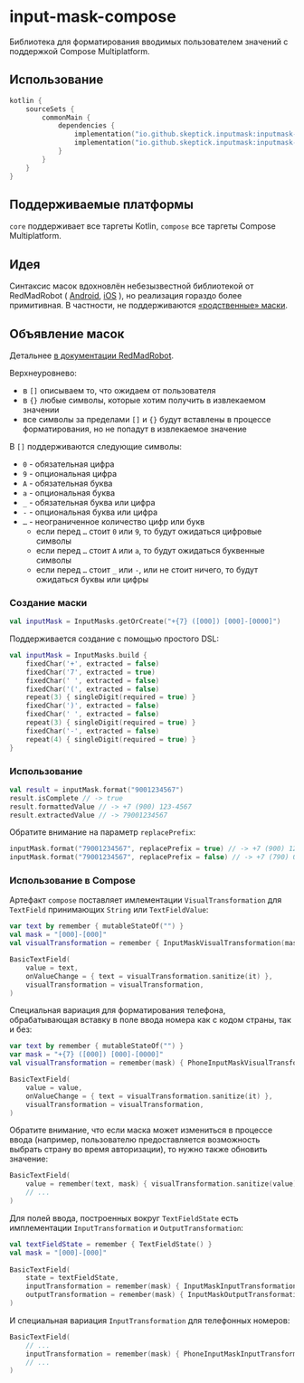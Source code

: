 # input-mask-compose

Библиотека для форматирования вводимых пользователем значений с поддержкой Compose Multiplatform.

## Использование

```kotlin
kotlin {
    sourceSets {
        commonMain {
            dependencies {
                implementation("io.github.skeptick.inputmask:inputmask-core:0.0.5")
                implementation("io.github.skeptick.inputmask:inputmask-compose:0.0.5")
            }
        }
    }
}
```

## Поддерживаемые платформы

`core` поддерживает все таргеты Kotlin, `compose` все таргеты Compose Multiplatform.

## Идея

Синтаксис масок вдохновлён небезызвестной библиотекой от RedMadRobot (
[Android](https://github.com/RedMadRobot/input-mask-android),
[iOS](https://github.com/RedMadRobot/input-mask-ios)
), но реализация гораздо более примитивная. В частности, не поддерживаются
[«родственные» маски](https://github.com/RedMadRobot/input-mask-android/wiki/2.1-Affine-Masks).

## Объявление масок

Детальнее [в документации RedMadRobot](https://github.com/RedMadRobot/input-mask-android/wiki/Mask-Syntax:-Basics).  

Верхнеуровнево:
- в `[]` описываем то, что ожидаем от пользователя
- в `{}` любые символы, которые хотим получить в извлекаемом значении
- все символы за пределами `[]` и `{}` будут вставлены в процессе форматирования, но не попадут в извлекаемое значение

В `[]` поддерживаются следующие символы:
- `0` - обязательная цифра
- `9` - опциональная цифра
- `A` - обязательная буква
- `a` - опциональная буква
- `_` - обязательная буква или цифра
- `-` - опциональная буква или цифра
- `…` - неограниченное количество цифр или букв
  - если перед `…` стоит `0` или `9`, то будут ожидаться цифровые символы
  - если перед `…` стоит `A` или `a`, то будут ожидаться буквенные символы
  - если перед `…` стоит `_` или `-`, или не стоит ничего, то будут ожидаться буквы или цифры

### Создание маски

```kotlin
val inputMask = InputMasks.getOrCreate("+{7} ([000]) [000]-[0000]")
```

Поддерживается создание с помощью простого DSL:
```kotlin
val inputMask = InputMasks.build {
    fixedChar('+', extracted = false)
    fixedChar('7', extracted = true)
    fixedChar(' ', extracted = false)
    fixedChar('(', extracted = false)
    repeat(3) { singleDigit(required = true) }
    fixedChar(')', extracted = false)
    fixedChar(' ', extracted = false)
    repeat(3) { singleDigit(required = true) }
    fixedChar('-', extracted = false)
    repeat(4) { singleDigit(required = true) }
}

```
### Использование

```kotlin
val result = inputMask.format("9001234567")
result.isComplete // -> true
result.formattedValue // -> +7 (900) 123-4567
result.extractedValue // -> 79001234567
```

Обратите внимание на параметр `replacePrefix`:

```kotlin
inputMask.format("79001234567", replacePrefix = true) // -> +7 (900) 123-4567
inputMask.format("79001234567", replacePrefix = false) // -> +7 (790) 012-3456
```

### Использование в Compose

Артефакт `compose` поставляет имлементации `VisualTransformation` для `TextField` принимающих `String` или `TextFieldValue`:

```kotlin
var text by remember { mutableStateOf("") }
val mask = "[000]-[000]"
val visualTransformation = remember { InputMaskVisualTransformation(mask) }

BasicTextField(
    value = text,
    onValueChange = { text = visualTransformation.sanitize(it) },
    visualTransformation = visualTransformation,
)
```

Специальная вариация для форматирования телефона, обрабатывающая вставку в поле ввода номера как
с кодом страны, так и без:

```kotlin
var text by remember { mutableStateOf("") }
var mask = "+{7} ([000]) [000]-[0000]"
val visualTransformation = remember(mask) { PhoneInputMaskVisualTransformation(mask) }

BasicTextField(
    value = value,
    onValueChange = { text = visualTransformation.sanitize(it) },
    visualTransformation = visualTransformation,
)
```

Обратите внимание, что если маска может измениться в процессе ввода (например, пользователю предоставляется
возможность выбрать страну во время авторизации), то нужно также обновить значение:

```kotlin
BasicTextField(
    value = remember(text, mask) { visualTransformation.sanitize(value) },
    // ...
)
```

Для полей ввода, построенных вокруг `TextFieldState` есть имплементации `InputTransformation` и `OutputTransformation`:

```kotlin
val textFieldState = remember { TextFieldState() }
val mask = "[000]-[000]"
    
BasicTextField(
    state = textFieldState,
    inputTransformation = remember(mask) { InputMaskInputTransformation(mask) },
    outputTransformation = remember(mask) { InputMaskOutputTransformation(mask) },
)
```

И специальная вариация `InputTransformation` для телефонных номеров:

```kotlin
BasicTextField(
    // ...
    inputTransformation = remember(mask) { PhoneInputMaskInputTransformation(mask) },
    // ...
)
```